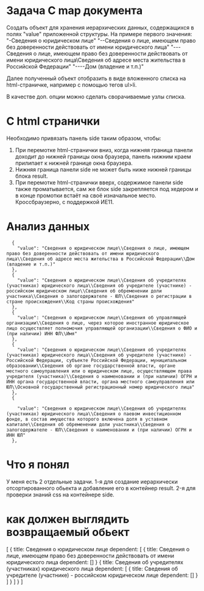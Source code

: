 # Задача С map документа
Создать объект для хранения иерархических данных, содержащихся в полях "value" приложенной структуры.
На примере первого значения:
"-Сведения о юридическом лице"
"--Сведения о лице, имеющем право без доверенности действовать от имени юридического лица"
"---Сведения о лице, имеющем право без доверенности действовать от имени юридического лица\\Сведения об адресе места жительства в Российской Федерации"
"----Дом (владение и т.п.)"

Далее полученный объект отобразить в виде вложенного списка на html-страничке, например с помощью тегов ul>li. 

В качестве доп. опции можно сделать сворачиваемые узлы списка.

# С html странички
Необходимо привязать панель side таким образом, чтобы:
1. При перемотке html-странички вниз, когда нижняя граница панели доходит до
    нижней границы окна браузера, панель нижним краем прилипает
    к нижней границе окна браузера.
2. Нижняя граница панели side не может быть ниже нижней границы блока result.
3. При перемотке html-странички вверх, содержимое панели side также проматывается,
    сам же блок side закрепляется под хедером и в конце промотки встаёт на своё изначальное место.
Кроссбраузерно, с поддержкой ИЕ11.

# Анализ данных
```
  {    
    "value": "Сведения о юридическом лице\\Сведения о лице, имеющем право без доверенности действовать от имени юридического лица\\Сведения об адресе места жительства в Российской Федерации\\Дом (владение и т.п.)"
  },
  {
    "value": "Сведения о юридическом лице\\Сведения об учредителях (участниках) юридического лица\\Сведения об учредителе (участнике) - российском юридическом лице\\Сведения об обременении доли участника\\Сведения о залогодержателе - ЮЛ\\Сведения о регистрации в стране происхождения\\Код страны происхождения"
  },
  {
    "value": "Сведения о юридическом лице\\Сведения об управляющей организации\\Сведения о лице, через которое иностранное юридическое лицо осуществляет полномочия управляющей организации\\Сведения о ФИО и (при наличии) ИНН ФЛ\\Имя"
  },
  {   
    "value": "Сведения о юридическом лице\\Сведения об учредителях (участниках) юридического лица\\Сведения об учредителе (участнике) - Российской Федерации, субъекте Российской Федерации, муниципальном образовании\\Сведения об органе государственной власти, органе местного самоуправления или о юридическом лице, осуществляющем права учредителя (участника)\\Сведения о наименовании и (при наличии) ОГРН и ИНН органа государственной власти, органа местного самоуправления или ЮЛ\\Основной государственный регистрационный номер юридического лица"
  },
  {
    
    "value": "Сведения о юридическом лице\\Сведения об учредителях (участниках) юридического лица\\Сведения о паевом инвестиционном фонде, в состав имущества которого включена доля в уставном капитале\\Сведения об обременении доли участника\\Сведения о залогодержателе - ЮЛ\\Сведения о наименовании и (при наличии) ОГРН и ИНН ЮЛ"
  },

```


# Что я понял

У меня есть 2 отдельные задачи.
1-я для создание иерархически отсортированного
обьекта и добавление его в контейнер result.
2-я для проверки знаний css на контейнере side.

# как должен выглядить возвращаемый обьект
[
  {
    title: Сведения о юридическом лице 
    dependent: [
      {
      title: Сведения о лице, имеющем право без доверенности действовать от имени юридического лица
      dependent: []
      }
      {
        title: Сведения об учредителях (участниках) юридического лица
        dependent: [
          {
            title: Сведения об учредителе (участнике) - российском юридическом лице
            dependent: []
          }
        ]
      }
    ]
  }
]


